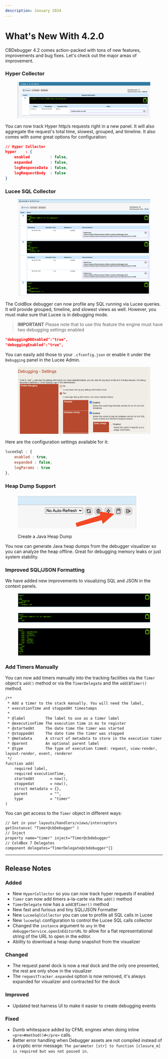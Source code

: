 ```yaml
---
description: January 2024
---
```


# What's New With 4.2.0

CBDebugger 4.2 comes action-packed with tons of new features, improvements and bug fixes.  Let's check out the major areas of improvement.

### Hyper Collector

<figure><img src="../../.gitbook/assets/image.png" alt=""><figcaption></figcaption></figure>

You can now track Hyper http/s requests right in a new panel.  It will also aggregate the request's total time, slowest, grouped, and timeline.  It also comes with some great options for configuration:

```json
// Hyper Collector
hyper    : {
	enabled         : false,
	expanded        : false,
	logResponseData : false,
	logRequestBody  : false
}
```

### Lucee SQL Collector

<figure><img src="../../.gitbook/assets/image (4).png" alt=""><figcaption></figcaption></figure>

The ColdBox debugger can now profile any SQL running via Lucee queries.  It will provide grouped, timeline, and slowest views as well.  However, you must make sure that Lucee is in debugging mode.

> **IMPORTANT** Please note that to use this feature the engine must have two debugging settings enabled

```json
"debuggingDBEnabled":"true",
"debuggingEnabled":"true",
```

You can easily add those to your `.cfconfig.json` or enable it under the `Debugging` panel in the Lucee Admin.

<figure><img src="../../.gitbook/assets/image (5).png" alt=""><figcaption></figcaption></figure>

Here are the configuration settings available for it:

```js
luceeSql : {
	enabled : true,
	expanded : false,
	logParams : true
},
```

### Heap Dump Support

<figure><img src="../../.gitbook/assets/image (6).png" alt=""><figcaption><p>Create a Java Heap Dump</p></figcaption></figure>

You now can generate Java heap dumps from the debugger visualizer so you can analyze the heap offline.  Great for debugging memory leaks or just system stability.

### Improved SQL/JSON Formatting

We have added new improvements to visualizing SQL and JSON in the context panels.

<figure><img src="../../.gitbook/assets/image (1).png" alt=""><figcaption></figcaption></figure>

<figure><img src="../../.gitbook/assets/image (2).png" alt=""><figcaption></figcaption></figure>

<figure><img src="../../.gitbook/assets/image (3).png" alt=""><figcaption></figcaption></figure>

### Add Timers Manually

You can now add timers manually into the tracking facilities via the `Timer` object's `add()` method or via the `TimerDelegate` and the `addCBTimer()` method.

```cfscript
/**
 * Add a timer to the stack manually. You will need the label, 
 * executionTime and stoppedAt timestamps
 *
 * @label         The label to use as a timer label
 * @executionTime The execution time in ms to register
 * @startedAt     The date time the timer was started
 * @stoppedAt     The date time the timer was stopped
 * @metadata      A struct of metadata to store in the execution timer
 * @parent        An optional parent label
 * @type          The type of execution timed: request, view-render, layout-render, event, renderer
 */
function add(
	required label,
	required executionTime,
	startedAt       = now(),
	stoppedat       = now(),
	struct metadata = {},
	parent          = "",
	type            = "timer"
)
```

You can get access to the `Timer` object in different ways:

```cfscript
// Get in your layouts/handlers/views/interceptors
getInstance( "Timer@cbDebugger" )
// Inject
property name="timer" inject="Timer@cbdebugger"
// ColdBox 7 Delegates
component delegates="TimerDelegate@cbdebugger"{}
```



***

## Release Notes

### Added

* New `HyperCollector` so you can now track hyper requests if enabled
* `Timer` can now add timers a-la-carte via the `add()` method
* `TimerDelegate` now has a `addCBTimer()` method
* New fast and furious and tiny SQL/JSON Formatter
* New `LuceeSqlCollector` you can use to profile all SQL calls in Lucee
* New `luceeSql` configuration to control the Lucee SQL calls collector
* Changed the `instance` argument to `any` in the `debuggerService.openInEditorURL` to allow for a flat representational string of the URL to open in the editor.
* Ability to download a heap dump snapshot from the visualizer

### Changed

* The request panel dock is now a real dock and the only one presented, the rest are only show in the visualizer
* The `requestTracker.expanded` option is now removed, it's always expanded for visualizer and contracted for the dock

### Improved

* Updated test harness UI to make it easier to create debugging events

### Fixed

* Dumb whitespace added by CFML engines when doing inline `<pre>#method()#</pre>` calls.
* Better error handling when Debugger assets are not compiled instead of a cryptic error message: `The parameter [str] to function [closure_m] is required but was not passed in.`
